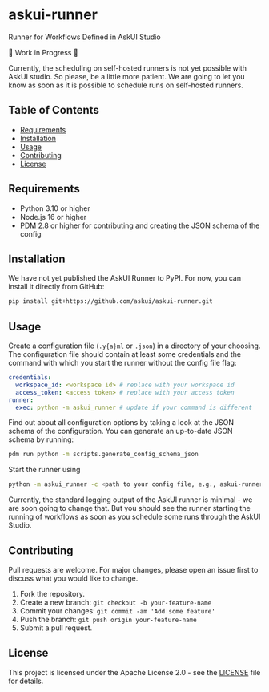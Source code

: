 # askui-runner

Runner for Workflows Defined in AskUI Studio

:construction: Work in Progress :construction:

Currently, the scheduling on self-hosted runners is not yet possible with AskUI studio. So please, be a little more patient. We are going to let you know as soon as it is possible to schedule runs on self-hosted runners.

## Table of Contents

- [Requirements](#requirements)
- [Installation](#installation)
- [Usage](#usage)
- [Contributing](#contributing)
- [License](#license)

## Requirements

- Python 3.10 or higher
- Node.js 16 or higher
- [PDM](https://pdm.fming.dev/latest/) 2.8 or higher for contributing and creating the JSON schema of the config

## Installation

We have not yet published the AskUI Runner to PyPI. For now, you can install it directly from GitHub:

```bash
pip install git+https://github.com/askui/askui-runner.git
```

## Usage

Create a configuration file (`.y{a}ml` or `.json`) in a directory of your choosing. The configuration file should contain at least some credentials and the command with which you start the runner without the config file flag:

```yml
credentials:
  workspace_id: <workspace id> # replace with your workspace id
  access_token: <access token> # replace with your access token
runner:
  exec: python -m askui_runner # update if your command is different
```

Find out about all configuration options by taking a look at the JSON schema of the configuration. You can generate an up-to-date JSON schema by running:

```bash
pdm run python -m scripts.generate_config_schema_json
```

Start the runner using

```bash
python -m askui_runner -c <path to your config file, e.g., askui-runner.config.yaml>
```

Currently, the standard logging output of the AskUI runner is minimal - we are soon going to change that. But you should see the runner starting the running of workflows as soon as you schedule some runs through the AskUI Studio.

## Contributing

Pull requests are welcome. For major changes, please open an issue first to discuss what you would like to change.

1. Fork the repository.
2. Create a new branch: `git checkout -b your-feature-name`
3. Commit your changes: `git commit -am 'Add some feature'`
4. Push the branch: `git push origin your-feature-name`
5. Submit a pull request.

## License

This project is licensed under the Apache License 2.0 - see the [LICENSE](LICENSE) file for details.
